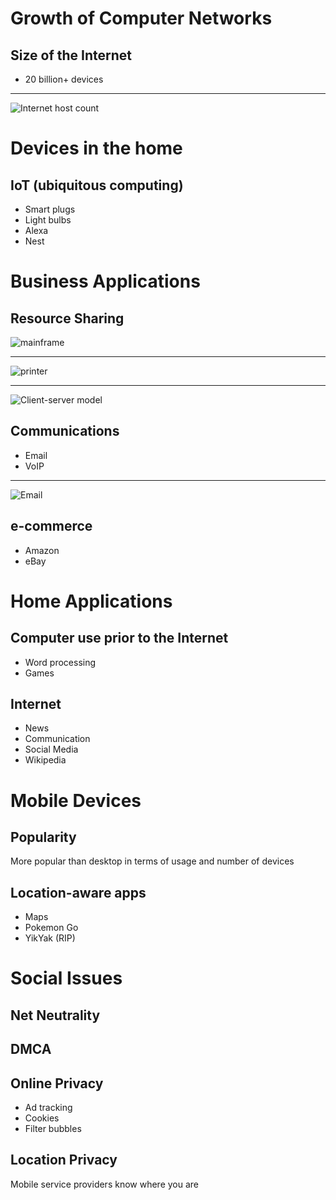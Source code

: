 Growth of Computer Networks
===========================

Size of the Internet
--------------------

- 20 billion+ devices

---

![Internet host count](https://upload.wikimedia.org/wikipedia/commons/thumb/0/0c/Internet_Hosts_Count_log.svg/600px-Internet_Hosts_Count_log.svg.png)

Devices in the home
===================

IoT (ubiquitous computing)
--------------------------

- Smart plugs
- Light bulbs
- Alexa
- Nest

Business Applications
=====================

Resource Sharing
----------------

![mainframe](https://upload.wikimedia.org/wikipedia/commons/thumb/6/6d/Inside_Z9_2094.jpg/384px-Inside_Z9_2094.jpg)

---

![printer](https://upload.wikimedia.org/wikipedia/commons/7/72/HP_Laserjet_5_DN_1.jpg)

---

![Client-server model](https://upload.wikimedia.org/wikipedia/commons/thumb/c/c9/Client-server-model.svg/640px-Client-server-model.svg.png)

Communications
--------------

- Email
- VoIP

---

![Email](https://upload.wikimedia.org/wikipedia/commons/thumb/6/69/SMTP-transfer-model.svg/640px-SMTP-transfer-model.svg.png)

e-commerce
----------

- Amazon
- eBay

Home Applications
=================

Computer use prior to the Internet
----------------------------------

- Word processing
- Games

Internet
--------

- News
- Communication
- Social Media
- Wikipedia

Mobile Devices
==============

Popularity
----------

More popular than desktop in terms of usage and number of devices

Location-aware apps
-------------------

- Maps
- Pokemon Go
- YikYak (RIP)

Social Issues
=============

Net Neutrality
--------------

DMCA
----

Online Privacy
--------------

- Ad tracking
- Cookies
- Filter bubbles

Location Privacy
----------------

Mobile service providers know where you are

